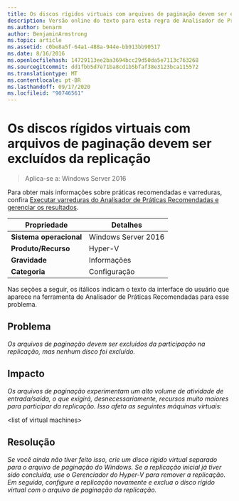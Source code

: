 ```yaml
---
title: Os discos rígidos virtuais com arquivos de paginação devem ser excluídos da replicação
description: Versão online do texto para esta regra de Analisador de Práticas Recomendadas.
ms.author: benarm
author: BenjaminArmstrong
ms.topic: article
ms.assetid: c0be8a5f-64a1-488a-944e-bb913bb90517
ms.date: 8/16/2016
ms.openlocfilehash: 14729113ee2ba3694bcc29d50da5e7113c763268
ms.sourcegitcommit: dd1fbb5d7e71ba8cd1b5bfaf38e3123bca115572
ms.translationtype: MT
ms.contentlocale: pt-BR
ms.lasthandoff: 09/17/2020
ms.locfileid: "90746561"
---
```

# <a name="virtual-hard-disks-with-paging-files-should-be-excluded-from-replication"></a>Os discos rígidos virtuais com arquivos de paginação devem ser excluídos da replicação

>Aplica-se a: Windows Server 2016

Para obter mais informações sobre práticas recomendadas e varreduras, confira [Executar varreduras do Analisador de Práticas Recomendadas e gerenciar os resultados](https://go.microsoft.com/fwlink/p/?LinkID=223177).

|Propriedade|Detalhes|
|-|-|
|**Sistema operacional**|Windows Server 2016|
|**Produto/Recurso**|Hyper-V|
|**Gravidade**|Informações|
|**Categoria**|Configuração|

Nas seções a seguir, os itálicos indicam o texto da interface do usuário que aparece na ferramenta de Analisador de Práticas Recomendadas para esse problema.

## <a name="issue"></a>Problema
*Os arquivos de paginação devem ser excluídos da participação na replicação, mas nenhum disco foi excluído.*

## <a name="impact"></a>Impacto
*Os arquivos de paginação experimentam um alto volume de atividade de entrada/saída, o que exigirá, desnecessariamente, recursos muito maiores para participar da replicação. Isso afeta as seguintes máquinas virtuais:*

\<list of virtual machines>

## <a name="resolution"></a>Resolução
*Se você ainda não tiver feito isso, crie um disco rígido virtual separado para o arquivo de paginação do Windows. Se a replicação inicial já tiver sido concluída, use o Gerenciador do Hyper-V para remover a replicação. Em seguida, configure a replicação novamente e exclua o disco rígido virtual com o arquivo de paginação da replicação.*



